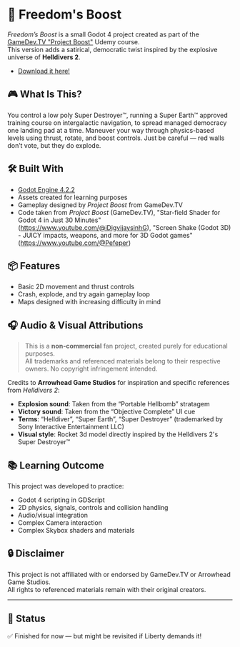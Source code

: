 # 🚀 Freedom's Boost

*Freedom’s Boost* is a small Godot 4 project created as part of the [GameDev.TV "Project Boost"](https://www.udemy.com/course/complete-godot-3d) Udemy course.  
This version adds a satirical, democratic twist inspired by the explosive universe of **Helldivers 2**.
- [Download it here!](https://drive.google.com/file/d/1eQQGuv63AJ4OGbDb4dYXiOUa_UdERyjk/view?usp=drive_link)

## 🎮 What Is This?

You control a low poly Super Destroyer™, running a Super Earth™ approved training course on intergalactic navigation, to spread managed democracy one landing pad at a time. Maneuver your way through physics-based levels using thrust, rotate, and boost controls. Just be careful — red walls don’t vote, but they do explode.

## 🛠 Built With

- [Godot Engine 4.2.2](https://godotengine.org/)
- Assets created for learning purposes
- Gameplay designed by *Project Boost* from GameDev.TV
- Code taken from *Project Boost* (GameDev.TV), "Star-field Shader for Godot 4 in Just 30 Minutes" (https://www.youtube.com/@iDigvijaysinhG), "Screen Shake (Godot 3D) - JUICY impacts, weapons, and more for 3D Godot games" (https://www.youtube.com/@Pefeper)

## 📦 Features

- Basic 2D movement and thrust controls
- Crash, explode, and try again gameplay loop
- Maps designed with increasing difficulty in mind

## 🎧 Audio & Visual Attributions

> This is a **non-commercial** fan project, created purely for educational purposes.  
> All trademarks and referenced materials belong to their respective owners. No copyright infringement intended.

Credits to **Arrowhead Game Studios** for inspiration and specific references from *Helldivers 2*:
- **Explosion sound**: Taken from the “Portable Hellbomb” stratagem
- **Victory sound**: Taken from the “Objective Complete” UI cue
- **Terms**: “Helldiver”, “Super Earth”, “Super Destroyer” (trademarked by Sony Interactive Entertainment LLC)
- **Visual style**: Rocket 3d model directly inspired by the Helldivers 2's Super Destroyer™

## 📚 Learning Outcome

This project was developed to practice:
- Godot 4 scripting in GDScript
- 2D physics, signals, controls and collision handling
- Audio/visual integration
- Complex Camera interaction
- Complex Skybox shaders and materials

## 🔒 Disclaimer

This project is not affiliated with or endorsed by GameDev.TV or Arrowhead Game Studios.  
All rights to referenced materials remain with their original creators.

---

## 🚀 Status

✅ Finished for now — but might be revisited if Liberty demands it!

